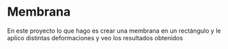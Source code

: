 # Membrana
En este proyecto lo que hago es crear una membrana en un rectángulo y le aplico distintas deformaciones y veo los resultados obtenidos
